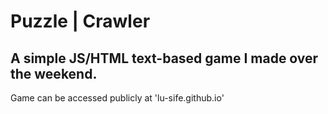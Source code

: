 # Puzzle | Crawler
## A simple JS/HTML text-based game I made over the weekend.

Game can be accessed publicly at 'lu-sife.github.io'

